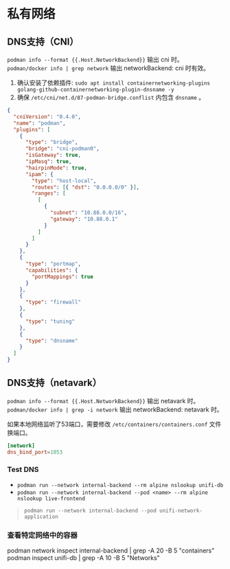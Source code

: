 # 私有网络

## DNS支持（CNI）

`podman info --format {{.Host.NetworkBackend}}` 输出 cni 时。
`podman/docker info | grep network` 输出 networkBackend: cni 时有效。

1. 确认安装了依赖插件: `sudo apt install containernetworking-plugins golang-github-containernetworking-plugin-dnsname -y`
2. 确保 `/etc/cni/net.d/87-podman-bridge.conflist` 内包含 `dnsname` 。

```json
{
  "cniVersion": "0.4.0",
  "name": "podman",
  "plugins": [
    {
      "type": "bridge",
      "bridge": "cni-podman0",
      "isGateway": true,
      "ipMasq": true,
      "hairpinMode": true,
      "ipam": { 
        "type": "host-local",
        "routes": [{ "dst": "0.0.0.0/0" }],
        "ranges": [
          [
            {
              "subnet": "10.88.0.0/16",
              "gateway": "10.88.0.1"
            }
          ]
        ]
      }
    },
    {
      "type": "portmap",
      "capabilities": { 
        "portMappings": true
      }
    },
    {
      "type": "firewall"
    },
    { 
      "type": "tuning"
    },
    {
      "type": "dnsname"
    }
  ]
}
```

## DNS支持（netavark）

`podman info --format {{.Host.NetworkBackend}}` 输出 netavark 时。
`podman/docker info | grep -i network` 输出 networkBackend: netavark 时。


如果本地网络监听了53端口，需要修改 `/etc/containers/containers.conf` 文件换端口。

```conf
[network]
dns_bind_port=1053
```

### Test DNS

- `podman run --network internal-backend --rm alpine nslookup unifi-db`
- `podman run --network internal-backend --pod <name> --rm alpine nslookup live-frontend`

> `podman run --network internal-backend --pod unifi-network-application`

### 查看特定网络中的容器

podman network inspect internal-backend | grep -A 20 -B 5 "containers"
podman inspect unifi-db | grep -A 10 -B 5 "Networks"
